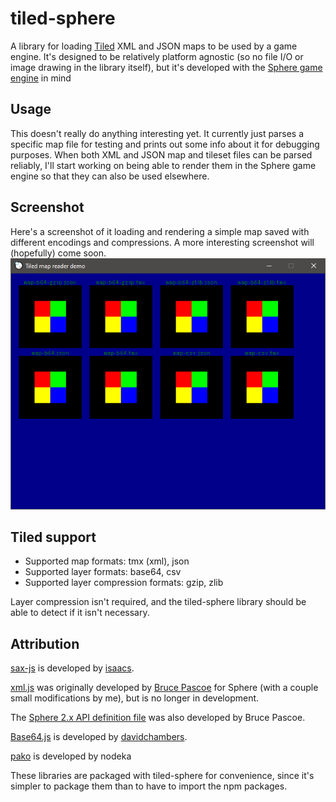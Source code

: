 # tiled-sphere
A library for loading [Tiled](mapeditor.org/) XML and JSON maps to be used by a game engine. It's designed to be relatively platform agnostic (so no file I/O or image drawing in the library itself), but it's developed with the [Sphere game engine](https://github.com/fatcerberus/sphere) in mind 

## Usage
This doesn't really do anything interesting yet. It currently just parses a specific map file for testing and prints out some info about it for debugging purposes. When both XML and JSON map and tileset files can be parsed reliably, I'll start working on being able to render them in the Sphere game engine so that they can also be used elsewhere.


## Screenshot
Here's a screenshot of it loading and rendering a simple map saved with different encodings and compressions. A more interesting screenshot will (hopefully) come soon.
![Screenshot](./screenshot.png)

## Tiled support
 * Supported map formats: tmx (xml), json
 * Supported layer formats: base64, csv
 * Supported layer compression formats: gzip, zlib

Layer compression isn't required, and the tiled-sphere library should be able to detect if it isn't necessary.

## Attribution
[sax-js](lib/sax.js) is developed by [isaacs](https://github.com/isaacs/sax-js).

[xml.js](lib/xml.js) was originally developed by [Bruce Pascoe](https://github.com/fatcerberus/) for Sphere (with a couple small modifications by me), but is no longer in development.

The [Sphere 2.x API definition file](types/sphere2-api.d.ts) was also developed by Bruce Pascoe.

[Base64.js](lib/base64.js) is developed by [davidchambers](https://github.com/davidchambers/Base64.js).

[pako](https://github.com/nodeca/pako/) is developed by nodeka

These libraries are packaged with tiled-sphere for convenience, since it's simpler to package them than to have to import the npm packages.
